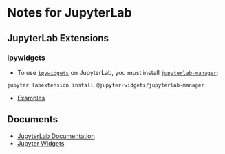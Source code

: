 # Notes for JupyterLab

## JupyterLab Extensions

### ipywidgets

  - To use [``ipywidgets``](https://github.com/jupyter-widgets/ipywidgets) on JupyterLab, you must install [``jupyterlab-manager``](https://github.com/jupyter-widgets/ipywidgets/tree/master/packages/jupyterlab-manager):
```
jupyter labextension install @jupyter-widgets/jupyterlab-manager
```

  - [Examples](https://github.com/jupyter-widgets/ipywidgets/blob/master/docs/source/examples/Index.ipynb)
  
## Documents

  - [JupyterLab Documentation](https://jupyterlab.readthedocs.io/en/stable/)
  - [Jupyter Widgets](https://ipywidgets.readthedocs.io/)
